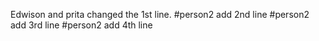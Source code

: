 Edwison and prita changed the 1st line.
#person2 add 2nd line
#person2 add 3rd line
#person2 add 4th line
